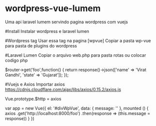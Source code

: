 # wordpress-vue-lumem
Uma api laravel lumem servindo pagina wordpress com vuejs

#Install
Instalar wordpress e laravel lumen

#Wordpress tag
Usar essa tag na pagina [wpvue]
Copiar a pasta wp-vue para pasta de plugins do wordpress

#Laravel Lumen
Copiar o arquivo web.php para pasta rotas ou colocar codigo php 

$router->get('foo',function() {
    return response()->json(['name' => 'Virat Gandhi', 'state' => 'Gujarat']);
});

#Vuejs e Axios
Importar axios
https://cdnjs.cloudflare.com/ajax/libs/axios/0.15.2/axios.js

Vue.prototype.$http = axios

var app = new Vue({
    el: '#divWpVue',
    data: {
        message: ''
    },
    mounted () {
        axios
            .get('http://localhost:8000/foo')
            .then(response => (this.message = response))
    }
})